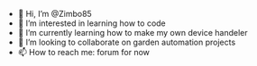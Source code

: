 - 👋 Hi, I’m @Zimbo85
- 👀 I’m interested in learning how to code
- 🌱 I’m currently learning how to make my own device handeler
- 💞️ I’m looking to collaborate on garden automation projects
- 📫 How to reach me: forum for now

<!---
Zimbo85/Zimbo85 is a ✨ special ✨ repository because its `README.md` (this file) appears on your GitHub profile.
You can click the Preview link to take a look at your changes.
--->
